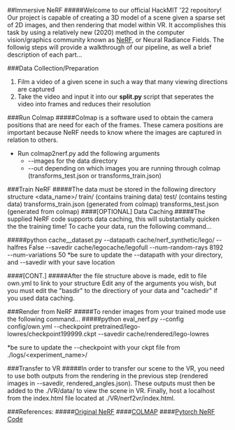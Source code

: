 ##Immersive NeRF
#####Welcome to our official HackMIT '22 repository! Our project is capable of creating a 3D model of a scene given a sparse set of 2D images, and then rendering that model within VR. It accomplishes this task by using a relatively new (2020) method in the computer vision/graphics community known as [NeRF](https://www.matthewtancik.com/nerf), or Neural Radiance Fields. The followig steps will provide a walkthrough of our pipeline, as well a brief description of each part...

###Data Collection/Preparation
1. Film a video of a given scene in such a way that many viewing directions are captured
1. Take the video and input it into our **split.py** script that seperates the video into frames and reduces their resolution

###Run Colmap
#####Colmap is a software used to obtain the camera positions that are need for each of the frames. These camera positions are important because NeRF needs to know where the images are captured in relation to others. 
* Run colmap2nerf.py add the following arguments
	* --images for the data directory
	* --out depending on which images you are running through colmap (transforms_test.json or transforms_train.json)

###Train NeRF
#####The data must be stored in the following directory structure
	<data_name>/
		train/			(contains training data)
		test/			(contains testing data)
		transforms_train.json	(generated from colmap)
		transforms_test.json	(generated from colmap)
####[OPTIONAL] Data Caching
#####The supplied NeRF code supports data caching, this will substantially quicken the the training time!
To cache your data, run the following command...

#####python cache__dataset.py --datapath cache/nerf_synthetic/lego/ --halfres False --savedir cache/legocache/legofull --num-random-rays 8192 --num-variations 50
*be sure to update the --datapath with your directory, and --savedir with your save location

####[CONT.]
#####After the file structure above is made, edit to file own.yml to link to your structure
Edit any of the arguments you wish, but you must edit the "basdir" to the directiory of your data and "cachedir" if you used data caching.

###Render from NeRF
#####To render images from your trained mode use the following command...
#####python eval_nerf.py --config config/own.yml --checkpoint pretrained/lego-lowres/checkpoint199999.ckpt --savedir cache/rendered/lego-lowres

*be sure to update the --checkpoint with your ckpt file from ./logs/<experiment_name>/<ckpt>

###Transfer to VR
#####In order to transfer our scene to the VR, you need to use both outputs from the rendering in the previous step (rendered images in --savedir, rendered_angles.json). These outputs must then be added to the ./VR/data/ to view the scene in VR. Finally, host a localhost from the index.html file located at ./VR/nerf2vr/index.html.

###References:
#####[Original NeRF](https://www.matthewtancik.com/nerf)
####[COLMAP](https://colmap.github.io)
####[Pytorch NeRF Code](https://github.com/krrish94/nerf-pytorch#readme)